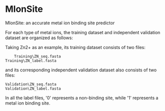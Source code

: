 # MIonSite
MIonSite: an accurate metal ion binding site predictor

For each type of metal ions, the training dataset and independent validation dataset are organized as follows:
	
Taking Zn2+ as an example, its training dataset consists of two files:

        Training\ZN_seq.fasta 
	Training\ZN_label.fasta
and its corresponding independent validation dataset also consists of two files:

 	Validation\ZN_seq.fasta 
	Validation\ZN_label.fasta	

In all the label files, '0' represents a non-binding site, while '1' represents a metal ion binding site.
